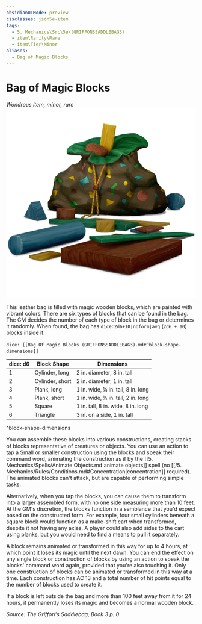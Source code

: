 ```yaml
---
obsidianUIMode: preview
cssclasses: json5e-item
tags:
  - 5. Mechanics\Src\5e\(GRIFFONSSADDLEBAG3)
  - item\Rarity\Rare
  - item\Tier\Minor
aliases:
  - Bag of Magic Blocks
---
```

# Bag of Magic Blocks
*Wondrous item, minor, rare*  
![](https://raw.githubusercontent.com/TheGiddyLimit/homebrew-img/main/img/GriffonsSaddlebag3/Bag-of-Magic-Blocks.webp#right)  


This leather bag is filled with magic wooden blocks, which are painted with vibrant colors. There are six types of blocks that can be found in the bag. The GM decides the number of each type of block in the bag or determines it randomly. When found, the bag has `dice:2d6+10|noform|avg` (`2d6 + 10`) blocks inside it.

`dice: [[Bag Of Magic Blocks (GRIFFONSSADDLEBAG3).md#^block-shape-dimensions]]`

| dice: d6 | Block Shape | Dimensions |
|----------|-------------|------------|
| 1 | Cylinder, long | 2 in. diameter, 8 in. tall |
| 2 | Cylinder, short | 2 in. diameter, 1 in. tall |
| 3 | Plank, long | 1 in. wide, ¼ in. tall, 8 in. long |
| 4 | Plank, short | 1 in. wide, ¼ in. tall, 2 in. long |
| 5 | Square | 1 in. tall, 8 in. wide, 8 in. long |
| 6 | Triangle | 3 in. on a side, 1 in. tall |
^block-shape-dimensions

You can assemble these blocks into various constructions, creating stacks of blocks representative of creatures or objects. You can use an action to tap a Small or smaller construction using the blocks and speak their command word, animating the construction as if by the [[5. Mechanics/Spells/Animate Objects.md\|animate objects]] spell (no [[/5. Mechanics/Rules/Conditions.md#Concentration\|concentration]] required). The animated blocks can't attack, but are capable of performing simple tasks.

Alternatively, when you tap the blocks, you can cause them to transform into a larger assembled form, with no one side measuring more than 10 feet. At the GM's discretion, the blocks function in a semblance that you'd expect based on the constructed form. For example, four small cylinders beneath a square block would function as a make-shift cart when transformed, despite it not having any axles. A player could also add sides to the cart using planks, but you would need to find a means to pull it separately.

A block remains animated or transformed in this way for up to 4 hours, at which point it loses its magic until the next dawn. You can end the effect on any single block or construction of blocks by using an action to speak the blocks' command word again, provided that you're also touching it. Only one construction of blocks can be animated or transformed in this way at a time. Each construction has AC 13 and a total number of hit points equal to the number of blocks used to create it.

If a block is left outside the bag and more than 100 feet away from it for 24 hours, it permanently loses its magic and becomes a normal wooden block.

*Source: The Griffon's Saddlebag, Book 3 p. 0*
